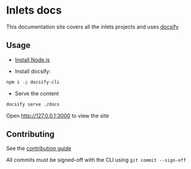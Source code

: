 # Inlets docs

This documentation site covers all the inlets projects and uses [docsify](https://docsify.js.org/#/)

## Usage

* [Install Node.js](https://nodejs.org/en/)

* Install docsify:

```bash
npm i -g docsify-cli
```

* Serve the content

```bash
docsify serve ./docs
```

Open http://127.0.0.1:3000 to view the site

## Contributing

See the [contribution guide](https://github.com/inlets/inlets/blob/master/CONTRIBUTING.md)

All commits must be signed-off with the CLI using `git commit --sign-off`

